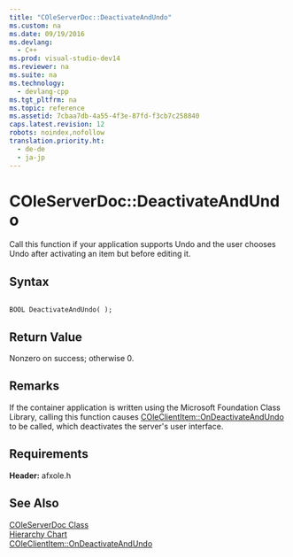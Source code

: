 ```yaml
---
title: "COleServerDoc::DeactivateAndUndo"
ms.custom: na
ms.date: 09/19/2016
ms.devlang: 
  - C++
ms.prod: visual-studio-dev14
ms.reviewer: na
ms.suite: na
ms.technology: 
  - devlang-cpp
ms.tgt_pltfrm: na
ms.topic: reference
ms.assetid: 7cbaa7db-4a55-4f3e-87fd-f3cb7c258840
caps.latest.revision: 12
robots: noindex,nofollow
translation.priority.ht: 
  - de-de
  - ja-jp
---
```

# COleServerDoc::DeactivateAndUndo
Call this function if your application supports Undo and the user chooses Undo after activating an item but before editing it.  
  
## Syntax  
  
```  
  
BOOL DeactivateAndUndo( );  
```  
  
## Return Value  
 Nonzero on success; otherwise 0.  
  
## Remarks  
 If the container application is written using the Microsoft Foundation Class Library, calling this function causes [COleClientItem::OnDeactivateAndUndo](../vs140/COleClientItem--OnDeactivateAndUndo.md) to be called, which deactivates the server's user interface.  
  
## Requirements  
 **Header:** afxole.h  
  
## See Also  
 [COleServerDoc Class](../vs140/COleServerDoc-Class.md)   
 [Hierarchy Chart](../vs140/Hierarchy-Chart.md)   
 [COleClientItem::OnDeactivateAndUndo](../vs140/COleClientItem--OnDeactivateAndUndo.md)
